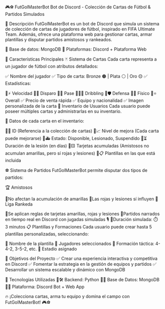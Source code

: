 🎮⚽ FutGolMasterBot
Bot de Discord - Colección de Cartas de Fútbol & Partidos Simulados

📌 Descripción
FutGolMasterBot es un bot de Discord que simula un sistema de colección de cartas de jugadores de fútbol, inspirado en FIFA Ultimate Team. Además, ofrece una plataforma web para gestionar cartas, armar plantillas y disputar partidos amistosos y rankeados.

🔹 Base de datos: MongoDB
🔹 Plataformas: Discord + Plataforma Web

🚀 Características Principales
🃏 Sistema de Cartas
Cada carta representa a un jugador de fútbol con atributos detallados:

✅ Nombre del jugador
✅ Tipo de carta: Bronze 🟤 | Plata ⚪ | Oro 🟡
✅ Estadísticas:

🔹⚡ Velocidad
🔹🎯 Disparo
🔹🎩 Pase
🔹🏃‍♂️ Dribbling
🔹🛡️ Defensa
🔹💪 Físico
🔹⭐ Overall
        ✅ Precio de venta rápida
        ✅ Equipo y nacionalidad
        ✅ Imagen personalizada de la carta
🎒 Inventario de Usuarios
Cada usuario puede poseer múltiples cartas y administrarlas en su inventario.

📌 Datos de cada carta en el inventario:

🔹🔢 ID (Referencia a la colección de cartas)
🔹📈 Nivel de mejora (Cada carta puede mejorarse)
🔹🚑 Estado: Disponible, Lesionado, Suspendido
🔹⏳ Duración de la lesión (en días)
🔹🟨 Tarjetas acumuladas (Amistosos no acumulan amarillas, pero sí rojas y lesiones)
🔹📋 Plantillas en las que está incluida

⚽ Sistema de Partidos
FutGolMasterBot permite disputar dos tipos de partidos:

🏆 Amistosos

🔹No afectan la acumulación de amarillas
🔹Las rojas y lesiones sí influyen
🏅 Liga Rankeda

🔹Se aplican reglas de tarjetas amarillas, rojas y lesiones
🔹Partidos narrados en tiempo real en Discord con jugadas simuladas 🎙️
🔹Duración simulada: ⏱️ 3 minutos
📋 Plantillas y Formaciones
Cada usuario puede crear hasta 5 plantillas personalizadas, seleccionando:

🔹 Nombre de la plantilla
🔹 Jugadores seleccionados
🔹 Formación táctica: 4-4-2, 3-5-2, etc.
🔹 Estadio asignado


🎯 Objetivos del Proyecto
✅ Crear una experiencia interactiva y competitiva en Discord
✅ Fomentar la estrategia en la gestión de equipos y partidos
✅ Desarrollar un sistema escalable y dinámico con MongoDB

📜 Tecnologías Utilizadas
🔹🛠️ Backend: Python
🔹📡 Base de Datos: MongoDB
🔹🤖 Plataforma: Discord Bot + Web App

🔥 ¡Colecciona cartas, arma tu equipo y domina el campo con FutGolMasterBot! 🎮⚽